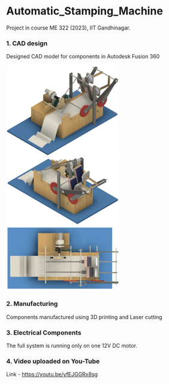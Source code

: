 # Automatic_Stamping_Machine
Project in course ME 322 (2023), IIT Gandhinagar.


### 1. CAD design
Designed CAD model for components in Autodesk Fusion 360

<img src="Images/CAD1.jpg" alt="CAD Model" width="300px"><img src="Images/CAD2.jpg" alt="CAD Model" width="300px"><img src="Images/CAD3.jpg" alt="CAD Model" width="300px">

### 2. Manufacturing
Components manufactured using 3D printing and Laser cutting
### 3. Electrical Components
The full system is running only on one 12V DC motor.

### 4. Video uploaded on You-Tube 
Link - https://youtu.be/yfEJGGRx8sg 
